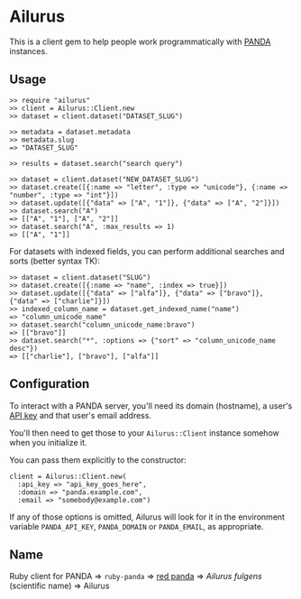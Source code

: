 # Ailurus #

This is a client gem to help people work programmatically with
[PANDA](http://pandaproject.net/) instances.

## Usage ##

    >> require "ailurus"
    >> client = Ailurus::Client.new
    >> dataset = client.dataset("DATASET_SLUG")

    >> metadata = dataset.metadata
    >> metadata.slug
    => "DATASET_SLUG"

    >> results = dataset.search("search query")

    >> dataset = client.dataset("NEW_DATASET_SLUG")
    >> dataset.create([{:name => "letter", :type => "unicode"}, {:name => "number", :type => "int"}])
    >> dataset.update([{"data" => ["A", "1"]}, {"data" => ["A", "2"]}])
    >> dataset.search("A")
    => [["A", "1"], ["A", "2"]]
    >> dataset.search("A", :max_results => 1)
    => [["A", "1"]]

For datasets with indexed fields, you can perform additional searches and sorts
(better syntax TK):

    >> dataset = client.dataset("SLUG")
    >> dataset.create([{:name => "name", :index => true}])
    >> dataset.update([{"data" => ["alfa"]}, {"data" => ["bravo"]}, {"data" => ["charlie"]}])
    >> indexed_column_name = dataset.get_indexed_name("name")
    => "column_unicode_name"
    >> dataset.search("column_unicode_name:bravo")
    => [["bravo"]]
    >> dataset.search("*", :options => {"sort" => "column_unicode_name desc"})
    => [["charlie"], ["bravo"], ["alfa"]]

## Configuration ##

To interact with a PANDA server, you'll need its domain (hostname), a user's
[API key](http://panda.readthedocs.org/en/1.1.1/api_keys.html) and that user's
email address.

You'll then need to get those to your `Ailurus::Client` instance somehow when
you initialize it.

You can pass them explicitly to the constructor:

    client = Ailurus::Client.new(
      :api_key => "api_key_goes_here",
      :domain => "panda.example.com",
      :email => "somebody@example.com")

If any of those options is omitted, Ailurus will look for it in the environment
variable `PANDA_API_KEY`, `PANDA_DOMAIN` or `PANDA_EMAIL`, as appropriate.

## Name ##

Ruby client for PANDA => `ruby-panda` =>
[red panda](http://en.wikipedia.org/wiki/Red_panda) =>
_Ailurus fulgens_ (scientific name) => Ailurus
